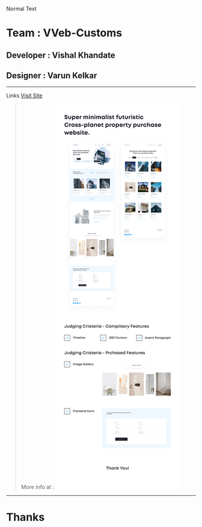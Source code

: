 Normal Text

# Team : VVeb-Customs

## Developer : Vishal Khandate

## Designer : Varun Kelkar

---

Links
[Visit Site](https://vveb-customs-avenir.netlify.app/ "Visit Site")

> More info at :
> ![Site Preview and brief info](https://github.com/vkinsane/VVeb-Customs/blob/master/assets/images/For-Readme/Readme.md.png "readme")

---

# Thanks
